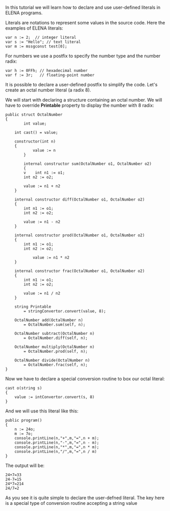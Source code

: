 In this tutorial we will learn how to declare and use user-defined literals in ELENA programs.

Literals are notations to represent some values in the source code. Here the examples of ELENA literals:

    var n := 2;  // integer literal
    var s := "Hello"; // text literal
    var m := mssgconst test[0];
    
For numbers we use a postfix to specify the number type and the number radix:
    
    var h := 0FFh; // hexadecimal number
    var f := 3r;   // floating-point number
    
It is possible to declare a user-defined postfix to simplify the code. Let's create an octal number literal (a radix 8).
    
We will start with declaring a structure containing an octal number. We will have to override **Printable** property to display the number with 8 radix:
        
    public struct OctalNumber
    {    
            int value;
    
        int cast() = value;
    
        constructor(int n)
        {
                value := n
            }
    
            internal constructor sum(OctalNumber o1, OctalNumber o2)
            {
            v    int n1 := o1;
            int n2 := o2;
    
            value := n1 + n2
        }
    
        internal constructor diff(OctalNumber o1, OctalNumber o2)
        {
            int n1 := o1;
            int n2 := o2;
    
            value := n1 - n2
        }
    
        internal constructor prod(OctalNumber o1, OctalNumber o2)
        {
            int n1 := o1;
            int n2 := o2;
        
                value := n1 * n2
        }
    
        internal constructor frac(OctalNumber o1, OctalNumber o2)
        {
            int n1 := o1;
            int n2 := o2;
    
            value := n1 / n2
        }
        
        string Printable
            = stringConvertor.convert(value, 8);
    
        OctalNumber add(OctalNumber n)
            = OctalNumber.sum(self, n);
    
        OctalNumber subtract(OctalNumber n)
            = OctalNumber.diff(self, n);
    
        OctalNumber multiply(OctalNumber n)
            = OctalNumber.prod(self, n);
    
        OctalNumber divide(OctalNumber n)
            = OctalNumber.frac(self, n);
    }

Now we have to declare a special conversion routine to box our octal literal:

    cast o(string s)
    {
        value := intConvertor.convert(s, 8)
    }

And we will use this literal like this:


    public program()
    {
        n := 24o;
        m := 7o;
        console.printLine(n,"+",m,"=",n + m);
        console.printLine(n,"-",m,"=",n - m);
        console.printLine(n,"*",m,"=",n * m);
        console.printLine(n,"/",m,"=",n / m)
    }

The output will be:

    24+7=33
    24-7=15
    24*7=214
    24/7=2

As you see it is quite simple to declare the user-defned literal. The key here is a special type of conversion routine accepting a string value
